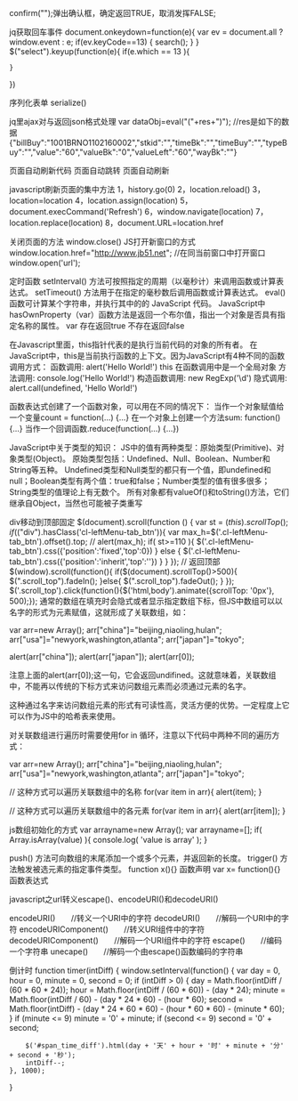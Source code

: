 confirm("");弹出确认框，确定返回TRUE，取消发挥FALSE;

jq获取回车事件
document.onkeydown=function(e){
		var ev = document.all ? window.event : e;
		if(ev.keyCode==13) {
		 	search();
     }
}
$("select").keyup(function(e){
	if(e.which == 13 ){

	}
})

序列化表单 serialize()

jq里ajax对与返回json格式处理
var dataObj=eval("("+res+")");
//res是如下的数据
{"billBuy":"1001BRNO1102160002","stkid":"","timeBk":"","timeBuy":"","typeBuy":"","value":"60","valueBk":"0","valueLeft":"60","wayBk":""}

页面自动刷新代码<meta http-equiv="refresh" content="20">
页面自动跳转<meta http-equiv="refresh" content="20;url=http://">
页面自动刷新
<script language="JavaScript">
function myrefresh()
{
   window.location.reload();
}
setTimeout('myrefresh()',1000); //指定1秒刷新一次
</script>
javascript刷新页面的集中方法
1，history.go(0) 
2，location.reload() 
3，location=location 
4，location.assign(location) 
5，document.execCommand('Refresh') 
6，window.navigate(location) 
7，location.replace(location) 
8，document.URL=location.href

关闭页面的方法
window.close()
JS打开新窗口的方式
window.location.href="http://www.jb51.net";     //在同当前窗口中打开窗口
window.open('url');

定时函数 
setInterval() 方法可按照指定的周期（以毫秒计）来调用函数或计算表达式。
setTimeout() 方法用于在指定的毫秒数后调用函数或计算表达式。 
eval() 函数可计算某个字符串，并执行其中的的 JavaScript 代码。
JavaScript中hasOwnProperty（var）函数方法是返回一个布尔值，指出一个对象是否具有指定名称的属性。 var 存在返回true 不存在返回false

在Javascript里面，this指针代表的是执行当前代码的对象的所有者。
在JavaScript中，this是当前执行函数的上下文。因为JavaScript有4种不同的函数调用方式：
函数调用: alert('Hello World!') this 在函数调用中是一个全局对象
方法调用: console.log('Hello World!')
构造函数调用: new RegExp('\\d')
隐式调用: alert.call(undefined, 'Hello World!')

函数表达式创建了一个函数对象，可以用在不同的情况下：
当作一个对象赋值给一个变量count = function(...) {...}
在一个对象上创建一个方法sum: function() {...}
当作一个回调函数.reduce(function(...) {...})



JavaScript中关于类型的知识：
JS中的值有两种类型：原始类型(Primitive)、对象类型(Object)。
原始类型包括：Undefined、Null、Boolean、Number和String等五种。
Undefined类型和Null类型的都只有一个值，即undefined和null；Boolean类型有两个值：true和false；Number类型的值有很多很多；String类型的值理论上有无数个。
所有对象都有valueOf()和toString()方法，它们继承自Object，当然也可能被子类重写

div移动到顶部固定
$(document).scroll(function ()
{
    var st = $(this).scrollTop();
    if($("div").hasClass('cl-leftMenu-tab_btn')){
        var max_h=$('.cl-leftMenu-tab_btn').offset().top;
        // alert(max_h);
        if( st>=110 ){
            $('.cl-leftMenu-tab_btn').css({'position':'fixed','top':0})
        }
        else {
            $('.cl-leftMenu-tab_btn').css({'position':'inherit','top':''})
        }
    }
});
// 返回顶部
$(window).scroll(function(){
    if($(document).scrollTop()>500){
        $(".scroll_top").fadeIn();
    }else{
        $(".scroll_top").fadeOut();
    }
});
$('.scroll_top').click(function(){$('html,body').animate({scrollTop: '0px'}, 500);});
通常的数组在填充时会隐式或者显示指定数组下标，但JS中数组可以以名字的形式为元素赋值，这就形成了关联数组，如： 

var arr=new Array(); 
arr["china"]="beijing,niaoling,hulan"; 
arr["usa"]="newyork,washington,atlanta"; 
arr["japan"]="tokyo"; 

alert(arr["china"]); 
alert(arr["japan"]); 
alert(arr[0]); 

注意上面的alert(arr[0]);这一句，它会返回undifined。这就意味着，关联数组中，不能再以传统的下标方式来访问数组元素而必须通过元素的名字。 

这种通过名字来访问数组元素的形式有可读性高，灵活方便的优势。一定程度上它可以作为JS中的哈希表来使用。 

对关联数组进行遍历时需要使用for in 循环，注意以下代码中两种不同的遍历方式： 

var arr=new Array(); 
arr["china"]="beijing,niaoling,hulan"; 
arr["usa"]="newyork,washington,atlanta"; 
arr["japan"]="tokyo"; 

// 这种方式可以遍历关联数组中的名称 
for(var item in arr){ 
    alert(item); 
} 

// 这种方式可以遍历关联数组中的各元素 
for(var item in arr){ 
    alert(arr[item]); 
}

js数组初始化的方式
var arrayname=new Array();
var arrayname=[];
if( Array.isArray(value) ){
    console.log( 'value is array' );
}

push() 方法可向数组的末尾添加一个或多个元素，并返回新的长度。
trigger() 方法触发被选元素的指定事件类型。
function x(){} 函数声明
var x= function(){} 函数表达式

javascript之url转义escape()、encodeURI()和decodeURI()

encodeURI()　　//转义一个URI中的字符
decodeURI()　　//解码一个URI中的字符
encodeURIComponent()　　//转义URI组件中的字符
decodeURIComponent()　　//解码一个URI组件中的字符
escape()　　//编码一个字符串
unecape()　　//解码一个由escape()函数编码的字符串

倒计时
function timer(intDiff) {
    window.setInterval(function() {
        var day = 0, hour = 0, minute = 0, second = 0;
        if (intDiff > 0) {
            day = Math.floor(intDiff / (60 * 60 * 24));
            hour = Math.floor(intDiff / (60 * 60)) - (day * 24);
            minute = Math.floor(intDiff / 60) - (day * 24 * 60) - (hour * 60);
            second = Math.floor(intDiff) - (day * 24 * 60 * 60) - (hour * 60 * 60) - (minute * 60);
        }
        if (minute <= 9)
            minute = '0' + minute;
        if (second <= 9)
            second = '0' + second;
        
        $('#span_time_diff').html(day + '天' + hour + '时' + minute + '分' + second + '秒');
        intDiff--;
    }, 1000);
}
